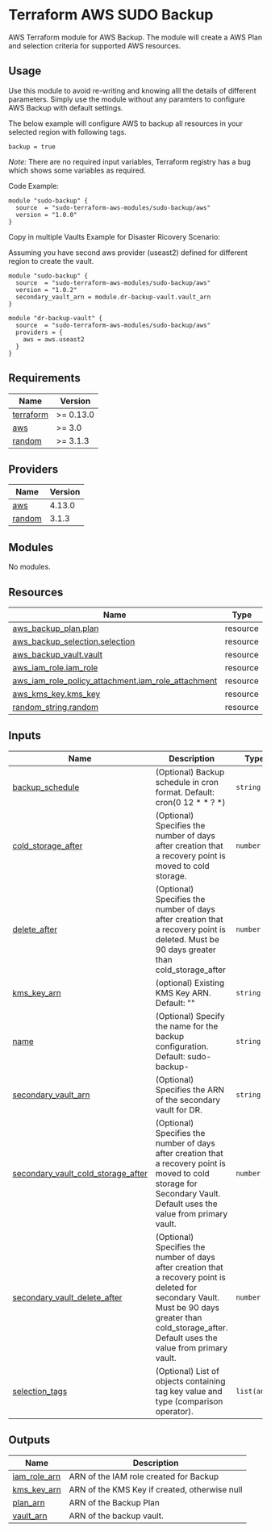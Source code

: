 # Terraform AWS SUDO Backup
AWS Terraform module for AWS Backup. The module will create a AWS Plan and selection criteria for supported AWS resources.

## Usage
Use this module to avoid re-writing and knowing alll the details of different parameters. Simply use the module without any paramters to configure AWS Backup with default settings.

The below example will configure AWS to backup all resources in your selected region with following tags.

```backup = true```

*Note:* There are no required input variables, Terraform registry has a bug which shows some variables as required.

Code Example:
```hcl
module "sudo-backup" {
  source  = "sudo-terraform-aws-modules/sudo-backup/aws"
  version = "1.0.0"
}
```

Copy in multiple Vaults Example for Disaster Ricovery Scenario:

Assuming you have second aws provider (useast2) defined for different region to create the vault.
```hcl
module "sudo-backup" {
  source  = "sudo-terraform-aws-modules/sudo-backup/aws"
  version = "1.0.2"
  secondary_vault_arn = module.dr-backup-vault.vault_arn
}

module "dr-backup-vault" {
  source  = "sudo-terraform-aws-modules/sudo-backup/aws"
  providers = {
    aws = aws.useast2
  }
}
```
<!-- BEGIN_TF_DOCS -->
## Requirements

| Name | Version |
|------|---------|
| <a name="requirement_terraform"></a> [terraform](#requirement\_terraform) | >= 0.13.0 |
| <a name="requirement_aws"></a> [aws](#requirement\_aws) | >= 3.0 |
| <a name="requirement_random"></a> [random](#requirement\_random) | >= 3.1.3 |

## Providers

| Name | Version |
|------|---------|
| <a name="provider_aws"></a> [aws](#provider\_aws) | 4.13.0 |
| <a name="provider_random"></a> [random](#provider\_random) | 3.1.3 |

## Modules

No modules.

## Resources

| Name | Type |
|------|------|
| [aws_backup_plan.plan](https://registry.terraform.io/providers/hashicorp/aws/latest/docs/resources/backup_plan) | resource |
| [aws_backup_selection.selection](https://registry.terraform.io/providers/hashicorp/aws/latest/docs/resources/backup_selection) | resource |
| [aws_backup_vault.vault](https://registry.terraform.io/providers/hashicorp/aws/latest/docs/resources/backup_vault) | resource |
| [aws_iam_role.iam_role](https://registry.terraform.io/providers/hashicorp/aws/latest/docs/resources/iam_role) | resource |
| [aws_iam_role_policy_attachment.iam_role_attachment](https://registry.terraform.io/providers/hashicorp/aws/latest/docs/resources/iam_role_policy_attachment) | resource |
| [aws_kms_key.kms_key](https://registry.terraform.io/providers/hashicorp/aws/latest/docs/resources/kms_key) | resource |
| [random_string.random](https://registry.terraform.io/providers/hashicorp/random/latest/docs/resources/string) | resource |

## Inputs

| Name | Description | Type | Default | Required |
|------|-------------|------|---------|:--------:|
| <a name="input_backup_schedule"></a> [backup\_schedule](#input\_backup\_schedule) | (Optional) Backup schedule in cron format. Default: cron(0 12 * * ? *) | `string` | `"cron(0 12 * * ? *)"` | no |
| <a name="input_cold_storage_after"></a> [cold\_storage\_after](#input\_cold\_storage\_after) | (Optional) Specifies the number of days after creation that a recovery point is moved to cold storage. | `number` | `null` | no |
| <a name="input_delete_after"></a> [delete\_after](#input\_delete\_after) | (Optional) Specifies the number of days after creation that a recovery point is deleted. Must be 90 days greater than cold\_storage\_after | `number` | `null` | no |
| <a name="input_kms_key_arn"></a> [kms\_key\_arn](#input\_kms\_key\_arn) | (optional) Existing KMS Key ARN. Default: "" | `string` | `""` | no |
| <a name="input_name"></a> [name](#input\_name) | (Optional) Specify the name for the backup configuration. Default: sudo-backup-<randomstring> | `string` | `"sudo-backup"` | no |
| <a name="input_secondary_vault_arn"></a> [secondary\_vault\_arn](#input\_secondary\_vault\_arn) | (Optional) Specifies the ARN of the secondary vault for DR. | `string` | `null` | no |
| <a name="input_secondary_vault_cold_storage_after"></a> [secondary\_vault\_cold\_storage\_after](#input\_secondary\_vault\_cold\_storage\_after) | (Optional) Specifies the number of days after creation that a recovery point is moved to cold storage for Secondary Vault. Default uses the value from primary vault. | `number` | `null` | no |
| <a name="input_secondary_vault_delete_after"></a> [secondary\_vault\_delete\_after](#input\_secondary\_vault\_delete\_after) | (Optional) Specifies the number of days after creation that a recovery point is deleted for secondary Vault. Must be 90 days greater than cold\_storage\_after. Default uses the value from primary vault. | `number` | `null` | no |
| <a name="input_selection_tags"></a> [selection\_tags](#input\_selection\_tags) | (Optional) List of objects containing tag key value and type (comparison operator). | `list(any)` | <pre>[<br>  {}<br>]</pre> | no |

## Outputs

| Name | Description |
|------|-------------|
| <a name="output_iam_role_arn"></a> [iam\_role\_arn](#output\_iam\_role\_arn) | ARN of the IAM role created for Backup |
| <a name="output_kms_key_arn"></a> [kms\_key\_arn](#output\_kms\_key\_arn) | ARN of the KMS Key if created, otherwise null |
| <a name="output_plan_arn"></a> [plan\_arn](#output\_plan\_arn) | ARN of the Backup Plan |
| <a name="output_vault_arn"></a> [vault\_arn](#output\_vault\_arn) | ARN of the backup vault. |
<!-- END_TF_DOCS -->

